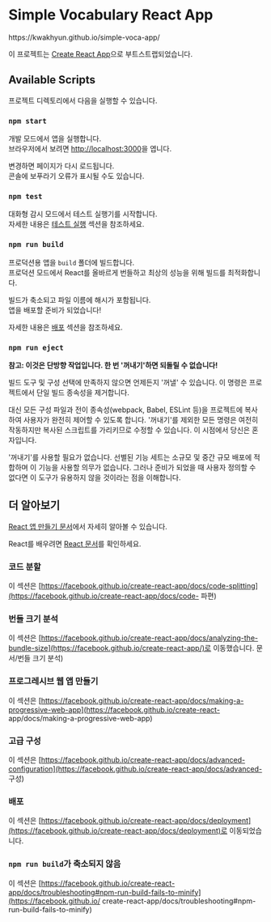 # Simple Vocabulary React App
<p>https://kwakhyun.github.io/simple-voca-app/</p>

이 프로젝트는 [Create React App](https://github.com/facebook/create-react-app)으로 부트스트랩되었습니다.

## Available Scripts

프로젝트 디렉토리에서 다음을 실행할 수 있습니다.

### `npm start`

개발 모드에서 앱을 실행합니다.\
브라우저에서 보려면 [http://localhost:3000](http://localhost:3000)을 엽니다.

변경하면 페이지가 다시 로드됩니다.\
콘솔에 보푸라기 오류가 표시될 수도 있습니다.

### `npm test`

대화형 감시 모드에서 테스트 실행기를 시작합니다.\
자세한 내용은 [테스트 실행](https://facebook.github.io/create-react-app/docs/running-tests) 섹션을 참조하세요.

### `npm run build`

프로덕션용 앱을 `build` 폴더에 빌드합니다.\
프로덕션 모드에서 React를 올바르게 번들하고 최상의 성능을 위해 빌드를 최적화합니다.

빌드가 축소되고 파일 이름에 해시가 포함됩니다.\
앱을 배포할 준비가 되었습니다!

자세한 내용은 [배포](https://facebook.github.io/create-react-app/docs/deployment) 섹션을 참조하세요.

### `npm run eject`

**참고: 이것은 단방향 작업입니다. 한 번 '꺼내기'하면 되돌릴 수 없습니다!**

빌드 도구 및 구성 선택에 만족하지 않으면 언제든지 '꺼낼' 수 있습니다. 이 명령은 프로젝트에서 단일 빌드 종속성을 제거합니다.

대신 모든 구성 파일과 전이 종속성(webpack, Babel, ESLint 등)을 프로젝트에 복사하여 사용자가 완전히 제어할 수 있도록 합니다. '꺼내기'를 제외한 모든 명령은 여전히 ​​작동하지만 복사된 스크립트를 가리키므로 수정할 수 있습니다. 이 시점에서 당신은 혼자입니다.

'꺼내기'를 사용할 필요가 없습니다. 선별된 기능 세트는 소규모 및 중간 규모 배포에 적합하며 이 기능을 사용할 의무가 없습니다. 그러나 준비가 되었을 때 사용자 정의할 수 없다면 이 도구가 유용하지 않을 것이라는 점을 이해합니다.

## 더 알아보기

[React 앱 만들기 문서](https://facebook.github.io/create-react-app/docs/getting-started)에서 자세히 알아볼 수 있습니다.

React를 배우려면 [React 문서](https://reactjs.org/)를 확인하세요.

### 코드 분할

이 섹션은 [https://facebook.github.io/create-react-app/docs/code-splitting](https://facebook.github.io/create-react-app/docs/code- 파편)

### 번들 크기 분석

이 섹션은 [https://facebook.github.io/create-react-app/docs/analyzing-the-bundle-size](https://facebook.github.io/create-react-app/)로 이동했습니다. 문서/번들 크기 분석)

### 프로그레시브 웹 앱 만들기

이 섹션은 [https://facebook.github.io/create-react-app/docs/making-a-progressive-web-app](https://facebook.github.io/create-react- app/docs/making-a-progressive-web-app)

### 고급 구성

이 섹션은 [https://facebook.github.io/create-react-app/docs/advanced-configuration](https://facebook.github.io/create-react-app/docs/advanced- 구성)

### 배포

이 섹션은 [https://facebook.github.io/create-react-app/docs/deployment](https://facebook.github.io/create-react-app/docs/deployment)로 이동되었습니다.

### `npm run build`가 축소되지 않음

이 섹션은 [https://facebook.github.io/create-react-app/docs/troubleshooting#npm-run-build-fails-to-minify](https://facebook.github.io/ create-react-app/docs/troubleshooting#npm-run-build-fails-to-minify)
